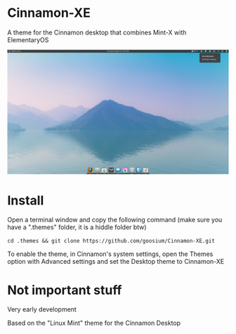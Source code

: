 # Cinnamon-XE
A theme for the Cinnamon desktop that combines Mint-X with ElementaryOS

![screenshot](screenshot.png)

# Install
Open a terminal window and copy the following command (make sure you have a ".themes" folder, it is a hiddle folder btw)

```
cd .themes && git clone https://github.com/goosium/Cinnamon-XE.git
```

To enable the theme, in Cinnamon's system settings, open the Themes option with Advanced settings and set the Desktop theme to Cinnamon-XE


# Not important stuff
Very early development

Based on the "Linux Mint" theme for the Cinnamon Desktop
